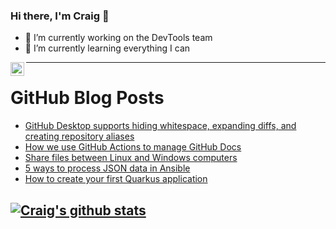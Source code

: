 ### Hi there, I'm Craig 👋

<!--
**CraigTeelFugro/CraigTeelFugro** is a ✨ _special_ ✨ repository because its `README.md` (this file) appears on your GitHub profile.

Here are some ideas to get you started:
-->

- 🔭 I’m currently working on the DevTools team
- 🌱 I’m currently learning everything I can

[<img align="left" alt="Craig Teel | LinkedIn" width="22px" src="https://cdn.jsdelivr.net/npm/simple-icons@v3/icons/linkedin.svg" />][linkedin]

---

# GitHub Blog Posts

<!-- BLOG-POST-LIST:START -->
- [GitHub Desktop supports hiding whitespace, expanding diffs, and creating repository aliases](https://github.blog/2021-04-28-github-desktop-hiding-whitespace-expanding-diffs-repo-aliases/)
- [How we use GitHub Actions to manage GitHub Docs](https://github.blog/2021-04-28-use-github-actions-manage-docs/)
- [Share files between Linux and Windows computers](https://opensource.com/article/21/4/share-files-linux-windows)
- [5 ways to process JSON data in Ansible](https://opensource.com/article/21/4/process-json-data-ansible)
- [How to create your first Quarkus application](https://opensource.com/article/21/4/quarkus-tutorial)
<!-- BLOG-POST-LIST:END -->

## [![Craig's github stats](https://github-readme-stats.vercel.app/api?username=craigteelfugro)](https://github.com/anuraghazra/github-readme-stats)


[linkedin]: https://linkedin.com/in/craig-teel-b8786771
